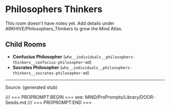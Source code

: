 # Philosophers Thinkers

This room doesn't have notes yet. Add details under ARKHIVE/Philosophers_Thinkers to grow the Mind Atlas.

## Child Rooms
- **Confucius Philosopher** (`who__individuals__philosophers-thinkers__confucius-philosopher-md`)
- **Socrates Philosopher** (`who__individuals__philosophers-thinkers__socrates-philosopher-md`)

---
Source: (generated stub)

/// === PROPROMPT:BEGIN ===
see: MIND/ProPrompts/Library/DOOR-Seeds.md
/// === PROPROMPT:END ===
